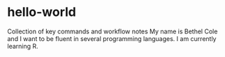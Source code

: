 # hello-world
Collection of key commands and workflow notes
My name is Bethel Cole and I want to be fluent in several programming languages. I am currently learning R.
